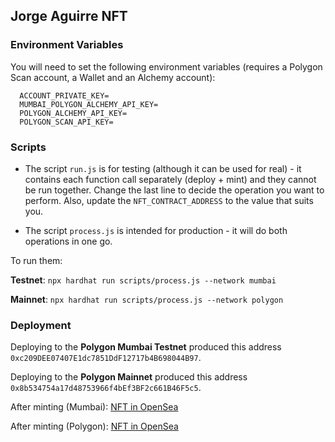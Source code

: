 ## Jorge Aguirre NFT

### Environment Variables

You will need to set the following environment variables (requires a Polygon Scan account, a Wallet 
and an Alchemy account):

```
  ACCOUNT_PRIVATE_KEY=
  MUMBAI_POLYGON_ALCHEMY_API_KEY=
  POLYGON_ALCHEMY_API_KEY=
  POLYGON_SCAN_API_KEY=
```

### Scripts

- The script `run.js` is for testing (although it can be used for real) - it contains each function call 
separately (deploy + mint) and they cannot be run together. Change the last line to decide the operation 
you want to perform. Also, update the `NFT_CONTRACT_ADDRESS` to the value that suits you.

- The script `process.js` is intended for production - it will do both operations in one go.

To run them:

**Testnet**: `npx hardhat run scripts/process.js --network mumbai`

**Mainnet**: `npx hardhat run scripts/process.js --network polygon`

### Deployment

Deploying to the **Polygon Mumbai Testnet** produced this address `0xc209DEE07407E1dc7851DdF12717b4B698044B97`.

Deploying to the **Polygon Mainnet** produced this address `0x8b534754a17d48753966f4bEf3BF2c661B46F5c5`.

After minting (Mumbai): [NFT in OpenSea](https://opensea.io/assets/matic/0xc209DEE07407E1dc7851DdF12717b4B698044B97/0)

After minting (Polygon): [NFT in OpenSea](https://opensea.io/assets/matic/0x8b534754a17d48753966f4bef3bf2c661b46f5c5/0)